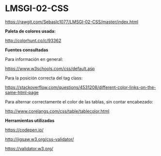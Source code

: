 # LMSGI-02-CSS
https://rawgit.com/Sebaslc1077/LMSGI-02-CSS/master/index.html

**Paleta de colores usada:**

http://colorhunt.co/c/93362

**Fuentes consultadas**

Para información en general:

https://www.w3schools.com/css/default.asp

Para la posición correcta del tag class:

https://stackoverflow.com/questions/4531208/different-color-links-on-the-same-html-page

Para alternar correctamente el color de las tablas, sin contar encabezado:

http://www.corelangs.com/css/table/tablecolor.html


**Herramientas utilizadas**

https://codepen.io/

http://jigsaw.w3.org/css-validator/

https://validator.w3.org/

